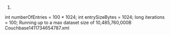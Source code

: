 1)
int numberOfEntries = 100 * 1024;
int entrySizeBytes = 1024;
long iterations = 100;
Running up to a max dataset size of 10,485,760,000B
Couchbase1411734654787.xml

